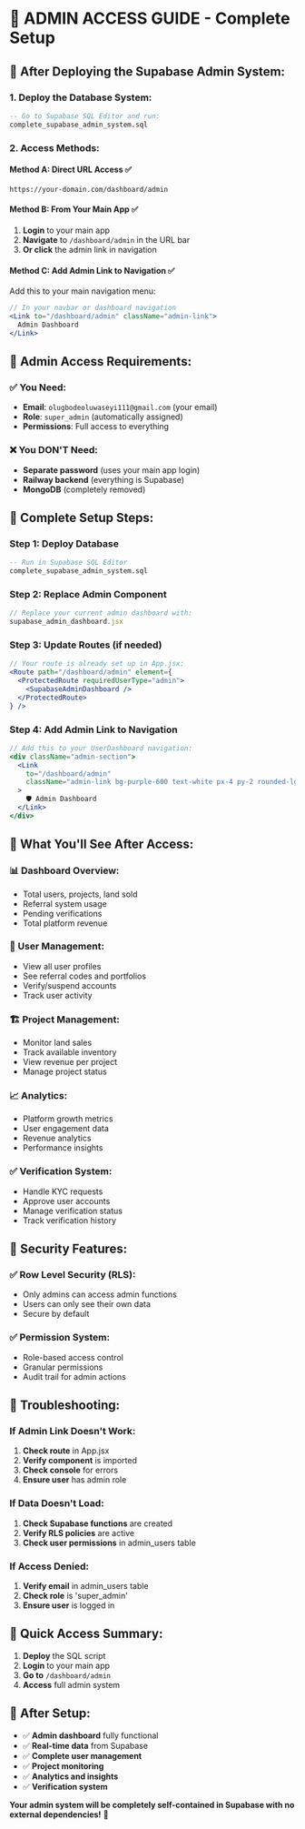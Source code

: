 # 🔐 ADMIN ACCESS GUIDE - Complete Setup

## 🚀 **After Deploying the Supabase Admin System:**

### **1. Deploy the Database System:**
```sql
-- Go to Supabase SQL Editor and run:
complete_supabase_admin_system.sql
```

### **2. Access Methods:**

#### **Method A: Direct URL Access** ✅
```
https://your-domain.com/dashboard/admin
```

#### **Method B: From Your Main App** ✅
1. **Login** to your main app
2. **Navigate** to `/dashboard/admin` in the URL bar
3. **Or click** the admin link in navigation

#### **Method C: Add Admin Link to Navigation** ✅
Add this to your main navigation menu:

```jsx
// In your navbar or dashboard navigation
<Link to="/dashboard/admin" className="admin-link">
  Admin Dashboard
</Link>
```

## 🎯 **Admin Access Requirements:**

### **✅ You Need:**
- **Email**: `olugbodeoluwaseyi111@gmail.com` (your email)
- **Role**: `super_admin` (automatically assigned)
- **Permissions**: Full access to everything

### **❌ You DON'T Need:**
- **Separate password** (uses your main app login)
- **Railway backend** (everything is Supabase)
- **MongoDB** (completely removed)

## 🔧 **Complete Setup Steps:**

### **Step 1: Deploy Database**
```sql
-- Run in Supabase SQL Editor
complete_supabase_admin_system.sql
```

### **Step 2: Replace Admin Component**
```jsx
// Replace your current admin dashboard with:
supabase_admin_dashboard.jsx
```

### **Step 3: Update Routes** (if needed)
```jsx
// Your route is already set up in App.jsx:
<Route path="/dashboard/admin" element={
  <ProtectedRoute requiredUserType="admin">
    <SupabaseAdminDashboard />
  </ProtectedRoute>
} />
```

### **Step 4: Add Admin Link to Navigation**
```jsx
// Add this to your UserDashboard navigation:
<div className="admin-section">
  <Link 
    to="/dashboard/admin" 
    className="admin-link bg-purple-600 text-white px-4 py-2 rounded-lg"
  >
    🛡️ Admin Dashboard
  </Link>
</div>
```

## 🎉 **What You'll See After Access:**

### **📊 Dashboard Overview:**
- Total users, projects, land sold
- Referral system usage
- Pending verifications
- Total platform revenue

### **👥 User Management:**
- View all user profiles
- See referral codes and portfolios
- Verify/suspend accounts
- Track user activity

### **🏗️ Project Management:**
- Monitor land sales
- Track available inventory
- View revenue per project
- Manage project status

### **📈 Analytics:**
- Platform growth metrics
- User engagement data
- Revenue analytics
- Performance insights

### **✅ Verification System:**
- Handle KYC requests
- Approve user accounts
- Manage verification status
- Track verification history

## 🔐 **Security Features:**

### **✅ Row Level Security (RLS):**
- Only admins can access admin functions
- Users can only see their own data
- Secure by default

### **✅ Permission System:**
- Role-based access control
- Granular permissions
- Audit trail for admin actions

## 🚨 **Troubleshooting:**

### **If Admin Link Doesn't Work:**
1. **Check route** in App.jsx
2. **Verify component** is imported
3. **Check console** for errors
4. **Ensure user** has admin role

### **If Data Doesn't Load:**
1. **Check Supabase functions** are created
2. **Verify RLS policies** are active
3. **Check user permissions** in admin_users table

### **If Access Denied:**
1. **Verify email** in admin_users table
2. **Check role** is 'super_admin'
3. **Ensure user** is logged in

## 🎯 **Quick Access Summary:**

1. **Deploy** the SQL script
2. **Login** to your main app
3. **Go to** `/dashboard/admin`
4. **Access** full admin system

## 🚀 **After Setup:**

- ✅ **Admin dashboard** fully functional
- ✅ **Real-time data** from Supabase
- ✅ **Complete user management**
- ✅ **Project monitoring**
- ✅ **Analytics and insights**
- ✅ **Verification system**

**Your admin system will be completely self-contained in Supabase with no external dependencies!** 🎉
